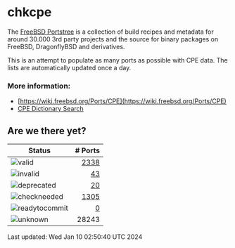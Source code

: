 # chkcpe

The [FreeBSD Portstree](https://cgit.freebsd.org/ports) is a collection of build recipes
and metadata for around 30.000 3rd party projects and the source for binary packages on
FreeBSD, DragonflyBSD and derivatives.

This is an attempt to populate as many ports as possible with CPE data. The lists are
automatically updated once a day.

### More information:
* [https://wiki.freebsd.org/Ports/CPE](https://wiki.freebsd.org/Ports/CPE)
* [CPE Dictionary Search](http://web.nvd.nist.gov/view/cpe/search)


## Are we there yet?

| Status                                                              | # Ports                                                                |
| --------------------------------------------------------------------| ---------------------------------------------------------------------: |
| ![valid](https://img.shields.io/badge/valid-brightgreen)            | [2338](https://github.com/decke/chkcpe/wiki/valid)                 |
| ![invalid](https://img.shields.io/badge/invalid-red)                | [43](https://github.com/decke/chkcpe/wiki/invalid)             |
| ![deprecated](https://img.shields.io/badge/deprecated-red)          | [20](https://github.com/decke/chkcpe/wiki/deprecated)       |
| ![checkneeded](https://img.shields.io/badge/checkneeded-orange)     | [1305](https://github.com/decke/chkcpe/wiki/checkneeded)     |
| ![readytocommit](https://img.shields.io/badge/readytocommit-orange) | [0](https://github.com/decke/chkcpe/wiki/readytocommit) |
| ![unknown](https://img.shields.io/badge/unknown-grey)               | 28243 | |

Last updated: Wed Jan 10 02:50:40 UTC 2024
